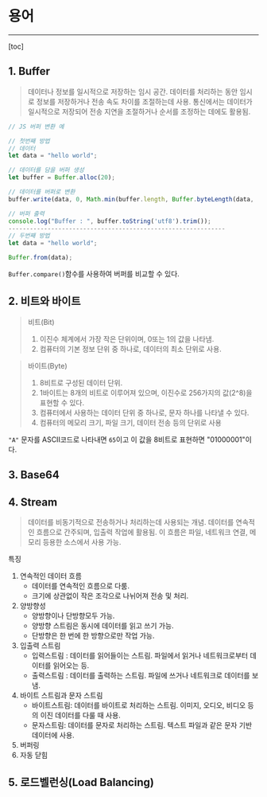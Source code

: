 # 용어

---

[toc]

## 1. Buffer

> 데이터나 정보를 일시적으로 저장하는 임시 공간.
> 데이터를 처리하는 동안 임시로 정보를 저장하거나 전송 속도 차이를 조절하는데 사용.
> 통신에서는 데이터가 일시적으로 저장되어 전송 지연을 조절하거나 순서를 조정하는 데에도 활용됨.

```javascript
// JS 버퍼 변환 예

// 첫번째 방법
// 데이터
let data = "hello world";

// 데이터를 담을 버퍼 생성
let buffer = Buffer.alloc(20);

// 데이터를 버퍼로 변환
buffer.write(data, 0, Math.min(buffer.length, Buffer.byteLength(data, 'utf8')), 'utf8');

// 버퍼 출력
console.log("Buffer : ", buffer.toString('utf8').trim());
-------------------------------------------------------------
// 두번째 방법
let data = "hello world";

Buffer.from(data);
```

`Buffer.compare()`함수를 사용하여 버퍼를 비교할 수 있다.

## 2. 비트와 바이트

> 비트(Bit)
> 1. 이진수 체계에서 가장 작은 단위이며, 0또는 1의 값을 나타냄.
> 1. 컴퓨터의 기본 정보 단위 중 하나로, 데이터의 최소 단위로 사용.



> 바이트(Byte)
>
> 1. 8비트로 구성된 데이터 단위.
> 2. 1바이트는 8개의 비트로 이루어져 있으며, 이진수로 256가지의 값(2^8)을 표현할 수 있다.
> 3. 컴퓨터에서 사용하는 데이터 단위 중 하나로, 문자 하나를 나타낼 수 있다.
> 4. 컴퓨터의 메모리 크기, 파일 크기, 데이터 전송 등의 단위로 사용

`"A"` 문자를 ASCII코드로 나타내면 `65`이고 이 값을 8비트로 표현하면 "01000001"이다.



## 3. Base64

> 



## 4. Stream

> 데이터를 비동기적으로 전송하거나 처리하는데 사용되는 개념.
> 데이터를 연속적인 흐름으로 간주되며, 입출력 작업에 활용됨.
> 이 흐름은 파일, 네트워크 연결, 메모리 등용한 소스에서 사용 가능.

특징

1. 연속적인 데이터 흐름
   - 데이터를 연속적인 흐름으로 다룸.
   - 크기에 상관없이 작은 조각으로 나뉘어져 전송 및 처리.
2. 양방향성
   - 양방향이나 단방향모두 가능.
   - 양방향 스트림은 동시에 데이터를 읽고 쓰기 가능.
   - 단방향은 한 번에 한 방향으로만 작업 가능.
3. 입출력 스트림
   - 입력스트림 : 데이터를 읽어들이는 스트림. 파일에서 읽거나 네트워크로부터 데이터를 읽어오는 등.
   - 출력스트림 : 데이터를 출력하는 스트림. 파일에 쓰거나 네트워크로 데이터를 보냄.
4. 바이트 스트림과 문자 스트림
   - 바이트스트림: 데이터를 바이트로 처리하는 스트림. 이미지, 오디오, 비디오 등의 이진 데이터를 다룰 때 사용.
   - 문자스트림: 데이터를 문자로 처리하는 스트림. 텍스트 파일과 같은 문자 기반 데이터에 사용.
5. 버퍼링
6. 자동 닫힘

## 5. 로드벨런싱(Load Balancing)

